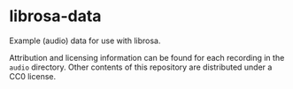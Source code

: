 # librosa-data
Example (audio) data for use with librosa.

Attribution and licensing information can be found for each recording in the `audio` directory.
Other contents of this repository are distributed under a CC0 license.
